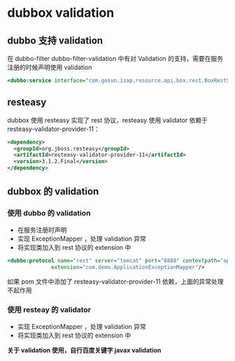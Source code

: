 # dubbox validation

## dubbo 支持 validation

在 dubbo-filter dubbo-filter-validation 中有对 Validation 的支持，需要在服务注册的时候声明使用 validation

```xml
<dubbo:service interface="com.gosun.isap.resource.api.box.rest.BoxRestService" ref="boxRestService" protocol="rest" validation="true"/>
```

## resteasy

dubbox 使用 resteasy 实现了 rest 协议，resteasy 使用 validator 依赖于 resteasy-validator-provider-11：

```xml
<dependency>
  <groupId>org.jboss.resteasy</groupId>
  <artifactId>resteasy-validator-provider-11</artifactId>
  <version>3.1.2.Final</version>
</dependency>
```

## dubbox 的 validation

### 使用 dubbo 的 validation

- 在服务注册时声明
- 实现 ExceptionMapper<ApplicationException> ，处理 validation 异常
- 将实现类加入到 rest 协议的 extension 中

```xml
<dubbo:protocol name="rest" server="tomcat" port="8888" contextpath="api/v1"
              extension="com.demo.ApplicationExceptionMapper"/>
```

如果 pom 文件中添加了 resteasy-validator-provider-11 依赖，上面的异常处理不起作用

### 使用 resteay 的 validator

- 实现 ExceptionMapper<ApplicationException> ，处理 validation 异常
- 将实现类加入到 rest 协议的 extension 中

**关于 validation 使用，自行百度关键字 javax validation**
